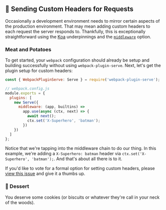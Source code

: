 ## 🍲 Sending Custom Headers for Requests

Occasionally a development environment needs to mirror certain aspects of the production environment. That may mean adding custom headers to each request the server responds to. Thankfully, this is exceptionally straightforward using the [Koa](https://koajs.com) underpinnings and the [`middleware`](https://github.com/shellscape/webpack-plugin-serve#middleware) option.

### Meat and Potatoes

To get started, your `webpack` configuration should already be setup and building successfully without using `webpack-plugin-serve`. Next, let's get the plugin setup for custom headers:

```js
const { WebpackPluginServe: Serve } = require('webpack-plugin-serve');

// webpack.config.js
module.exports = {
  plugins: [
    new Serve({
      middleware: (app, builtins) =>
        app.use(async (ctx, next) => {
          await next();
          ctx.set('X-Superhero', 'batman');
        })
    })
  ]
};
```

Notice that we're tapping into the middleware chain to do our thing. In this example, we're adding a `X-Superhero: batman` header via `ctx.set('X-Superhero', 'batman');`. And that's about all there is to it.

If you'd like to vote for a formal option for setting custom headers, please [view this issue](https://github.com/shellscape/webpack-plugin-serve/issues/37) and give it a thumbs up.

### 🍰 Dessert

You deserve some cookies (or biscuits or whatever they're call in your neck of the woods).
